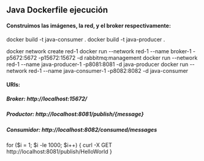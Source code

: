 
## Java Dockerfile ejecución


#### Construimos las imágenes, la red, y el broker respectivamente:

docker build -t java-consumer .
docker build -t java-producer .

docker network create red-1
docker run --network red-1 --name broker-1 -p5672:5672 -p15672:15672 -d rabbitmq:management
docker run --network red-1 --name java-producer-1 -p8081:8081 -d java-producer
docker run --network red-1 --name java-consumer-1 -p8082:8082 -d java-consumer


#### URls:

##### Broker: http://localhost:15672/
##### Productor: http://localhost:8081/publish/{message}
##### Consumidor: http://localhost:8082/consumed/messages

for ($i = 1; $i -le 1000; $i++) { curl -X GET http://localhost:8081/publish/HelloWorld }
